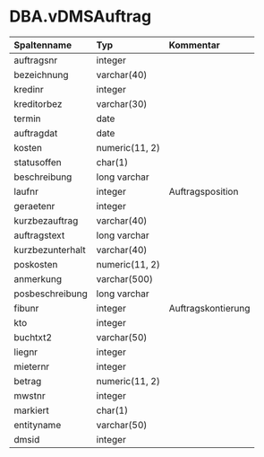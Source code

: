 # DBA.vDMSAuftrag

|Spaltenname|Typ|Kommentar|
|:----------|:--|:--------|
|auftragsnr|integer||
|bezeichnung|varchar(40)||
|kredinr|integer||
|kreditorbez|varchar(30)||
|termin|date||
|auftragdat|date||
|kosten|numeric(11, 2)||
|statusoffen|char(1)||
|beschreibung|long varchar||
|laufnr|integer|Auftragsposition|
|geraetenr|integer||
|kurzbezauftrag|varchar(40)||
|auftragstext|long varchar||
|kurzbezunterhalt|varchar(40)||
|poskosten|numeric(11, 2)||
|anmerkung|varchar(500)||
|posbeschreibung|long varchar||
|fibunr|integer|Auftragskontierung|
|kto|integer||
|buchtxt2|varchar(50)||
|liegnr|integer||
|mieternr|integer||
|betrag|numeric(11, 2)||
|mwstnr|integer||
|markiert|char(1)||
|entityname|varchar(50)||
|dmsid|integer||
